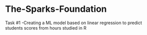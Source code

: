 # The-Sparks-Foundation
 Task #1 -Creating a ML model based on linear regression to predict students scores from hours studied in R
